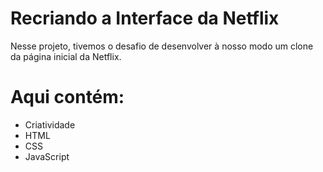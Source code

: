 # Recriando a Interface da Netflix
Nesse projeto, tivemos o desafio de desenvolver à nosso modo um clone da página inicial da Netflix.

# Aqui contém:
* Criatividade
* HTML
* CSS
* JavaScript


